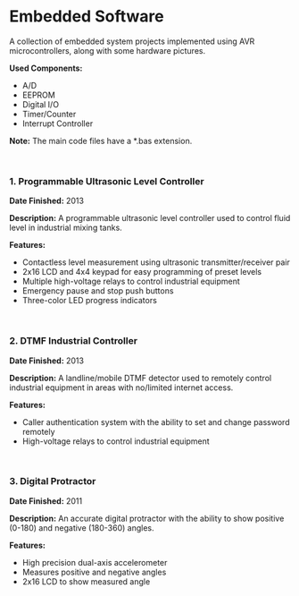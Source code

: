 # Embedded Software

A collection of embedded system projects implemented using AVR microcontrollers, along with some hardware pictures.

**Used Components:**
- A/D
- EEPROM
- Digital I/O
- Timer/Counter
- Interrupt Controller

**Note:** The main code files have a *.bas extension.

<br>

### 1. Programmable Ultrasonic Level Controller
**Date Finished:** 2013

**Description:** A programmable ultrasonic level controller used to control fluid level in industrial mixing tanks.

**Features:**
- Contactless level measurement using ultrasonic transmitter/receiver pair
- 2x16 LCD and 4x4 keypad for easy programming of preset levels
- Multiple high-voltage relays to control industrial equipment
- Emergency pause and stop push buttons
- Three-color LED progress indicators

<br>

### 2. DTMF Industrial Controller
**Date Finished:** 2013

**Description:** A landline/mobile DTMF detector used to remotely control industrial equipment in areas with no/limited internet access.

**Features:**
- Caller authentication system with the ability to set and change password remotely
- High-voltage relays to control industrial equipment

<br>

### 3. Digital Protractor
**Date Finished:** 2011

**Description:** An accurate digital protractor with the ability to show positive (0-180) and negative (180-360) angles.

**Features:**
- High precision dual-axis accelerometer
- Measures positive and negative angles
- 2x16 LCD to show measured angle